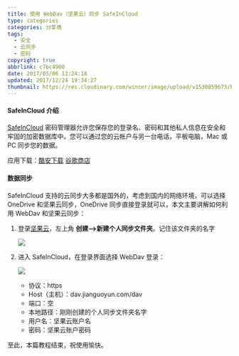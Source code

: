 ```yaml
---
title: 使用 WebDav（坚果云）同步 SafeInCloud
type: categories
categories: 分享境
tags:
  - 安全
  - 云同步
  - 密码
copyright: true
abbrlink: c7bc4900
date: 2017/05/06 13:24:18
updated: 2017/12/24 19:34:27
thumbnail: https://res.cloudinary.com/wincer/image/upload/v1530859673/blog/webdav_sync/cover.png
---
```


#### SafeInCloud 介绍

[SafeInCloud](https://www.safe-in-cloud.com/en/) 密码管理器允许您保存您的登录名、密码和其他私人信息在安全和牢固的加密数据库中。您可以通过您的云帐户与另一台电话，平板电脑，Mac 或 PC 同步您的数据。<!-- more -->

应用下载：[酷安下载](http://www.coolapk.com/apk/com.safeincloud)   [谷歌商店](https://play.google.com/store/apps/details?id=com.safeincloud)

#### 数据同步

SafeInCloud 支持的云同步大多都是国外的，考虑到国内的网络环境，可以选择 OneDrive 和坚果云同步，OneDrive 同步直接登录就可以，本文主要讲解如何利用 WebDav 和坚果云同步：

1. 登录[坚果云](https://www.jianguoyun.com/)，左上角 **创建-->新建个人同步文件夹**。记住该文件夹的名字

   ![](https://res.cloudinary.com/wincer/image/upload/v1530862043/blog/webdav_sync/jianguoyun.png)

2. 进入 SafeInCloud，在登录界面选择 WebDav 登录：

   ![](https://res.cloudinary.com/wincer/image/upload/v1530862067/blog/webdav_sync/safeincloud.png)

   - 协议：https
   - Host（主机）：dav.jianguoyun.com/dav
   - 端口：空
   - 本地路径：刚刚创建的个人同步文件夹名字
   - 用户名：坚果云账户名
   - 密码：坚果云账户密码

至此，本篇教程结束，祝使用愉快。

